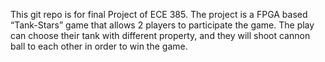 ﻿This git repo is for final Project of ECE 385. The project is a FPGA based “Tank-Stars” game that allows 2 players to participate the game. The play can choose their tank with different property, and they will shoot cannon ball to each other in order to win the game.
